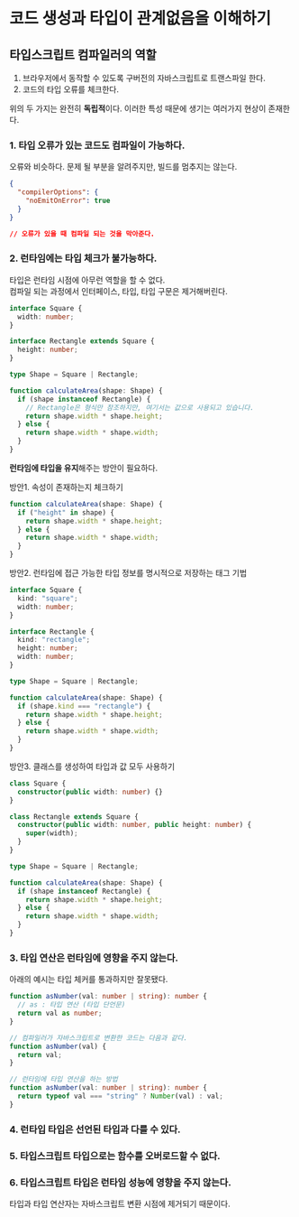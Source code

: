 # 코드 생성과 타입이 관계없음을 이해하기

## 타입스크립트 컴파일러의 역할

1. 브라우저에서 동작할 수 있도록 구버전의 자바스크립트로 트랜스파일 한다.
2. 코드의 타입 오류를 체크한다.
   <br>

위의 두 가지는 완전히 **독립적**이다. 이러한 특성 때문에 생기는 여러가지 현상이 존재한다.

### 1. 타입 오류가 있는 코드도 컴파일이 가능하다.

오류와 비슷하다. 문제 될 부분을 알려주지만, 빌드를 멈추지는 않는다.

```json
{
  "compilerOptions": {
    "noEmitOnError": true
  }
}

// 오류가 있을 때 컴파일 되는 것을 막아준다.
```

### 2. 런타임에는 타입 체크가 불가능하다.

타입은 런타임 시점에 아무런 역할을 할 수 없다.
<br>
컴파일 되는 과정에서 인터페이스, 타입, 타입 구문은 제거해버린다.

```typescript
interface Square {
  width: number;
}

interface Rectangle extends Square {
  height: number;
}

type Shape = Square | Rectangle;

function calculateArea(shape: Shape) {
  if (shape instanceof Rectangle) {
    // Rectangle은 형식만 참조하지만, 여기서는 값으로 사용되고 있습니다.
    return shape.width * shape.height;
  } else {
    return shape.width * shape.width;
  }
}
```

**런타임에 타입을 유지**해주는 방안이 필요하다.
<br>

방안1. 속성이 존재하는지 체크하기

```typescript
function calculateArea(shape: Shape) {
  if ("height" in shape) {
    return shape.width * shape.height;
  } else {
    return shape.width * shape.width;
  }
}
```

방안2. 런타임에 접근 가능한 타입 정보를 명시적으로 저장하는 태그 기법

```typescript
interface Square {
  kind: "square";
  width: number;
}

interface Rectangle {
  kind: "rectangle";
  height: number;
  width: number;
}

type Shape = Square | Rectangle;

function calculateArea(shape: Shape) {
  if (shape.kind === "rectangle") {
    return shape.width * shape.height;
  } else {
    return shape.width * shape.width;
  }
}
```

방안3. 클래스를 생성하여 타입과 값 모두 사용하기

```typescript
class Square {
  constructor(public width: number) {}
}

class Rectangle extends Square {
  constructor(public width: number, public height: number) {
    super(width);
  }
}

type Shape = Square | Rectangle;

function calculateArea(shape: Shape) {
  if (shape instanceof Rectangle) {
    return shape.width * shape.height;
  } else {
    return shape.width * shape.width;
  }
}
```

### 3. 타입 연산은 런타임에 영향을 주지 않는다.

아래의 예시는 타입 체커를 통과하지만 잘못됐다.

```typescript
function asNumber(val: number | string): number {
  // as : 타입 연산 (타입 단언문)
  return val as number;
}

// 컴파일러가 자바스크립트로 변환한 코드는 다음과 같다.
function asNumber(val) {
  return val;
}

// 런타임에 타입 연산을 하는 방법
function asNumber(val: number | string): number {
  return typeof val === "string" ? Number(val) : val;
}
```

### 4. 런타입 타입은 선언된 타입과 다를 수 있다.

### 5. 타입스크립트 타입으로는 함수를 오버로드할 수 없다.

### 6. 타입스크립트 타입은 런타임 성능에 영향을 주지 않는다.

타입과 타입 연산자는 자바스크립트 변환 시점에 제거되기 때문이다.
